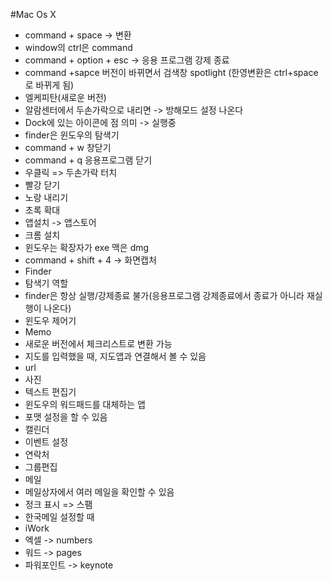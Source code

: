 #Mac Os X
 
- command + space -> 변환
- window의 ctrl은 command
- command + option + esc -> 응용 프로그램 강제 종료
- command +sapce 버전이 바뀌면서 검색창 spotlight (한영변환은 ctrl+space로 바뀌게 됨)
- 엘케피탄(새로운 버전)
- 알람센터에서 두손가락으로 내리면 -> 방해모드 설정 나온다
- Dock에 있는 아이콘에 점 의미 -> 실행중
- finder은 윈도우의 탐색기
- command + w 창닫기
- command + q 응용프로그램 닫기
- 우클릭 => 두손가락 터치
- 빨강 닫기 
- 노랑 내리기
- 초록 확대
- 앱설치 -> 앱스토어
- 크롬 설치
- 윈도우는 확장자가 exe 맥은 dmg
- command + shift + 4 -> 화면캡처
- Finder
 - 탐색기 역할
 - finder은 항상 실행/강제종료 불가(응용프로그램 강제종료에서 종료가 아니라 재실행이 나온다)
 - 윈도우 제어기
- Memo
 - 새로운 버전에서 체크리스트로 변환 가능
 - 지도를 입력했을 때, 지도앱과 연결해서 볼 수 있음
 - url
 - 사진
- 텍스트 편집기
 - 윈도우의 워드패드를 대체하는 앱
 - 포맷 설정을 할 수 있음
- 캘린더
 - 이벤트 설정
- 연락처
 - 그룹편집
- 메일
 - 메일상자에서 여러 메일을 확인할 수 있음
 - 정크 표시 => 스팸
 - 한국메일 설정할 때
- iWork
 - 엑셀 -> numbers
 - 워드 -> pages
 - 파워포인트 -> keynote